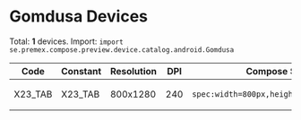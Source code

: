 # Gomdusa Devices

Total: **1** devices. Import: `import se.premex.compose.preview.device.catalog.android.Gomdusa`

| Code | Constant | Resolution | DPI | Compose Spec | Preview Usage |
|------|----------|------------|-----|-------------|---------------|
| X23_TAB | X23_TAB | 800x1280 | 240 | `spec:width=800px,height=1280px,dpi=240` | `@Preview(device = Gomdusa.X23_TAB)` |

<!-- Generated automatically. Do not edit manually. -->
